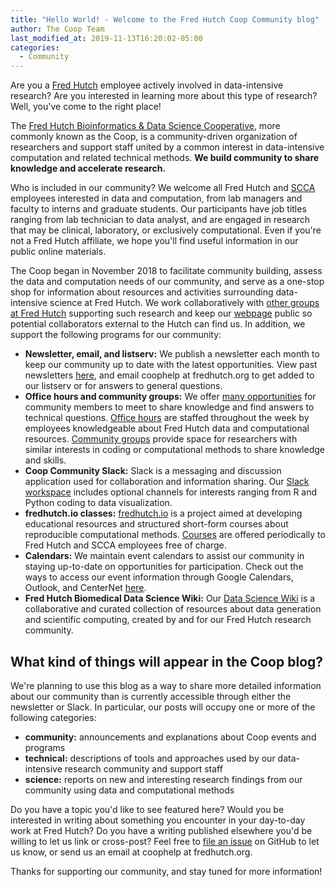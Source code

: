 ```yaml
---
title: "Hello World! - Welcome to the Fred Hutch Coop Community blog"
author: The Coop Team
last_modified_at: 2019-11-13T16:20:02-05:00
categories:
  - Community
---
```


Are you a [Fred Hutch](https://www.fredhutch.org/en.html) employee actively involved in data-intensive research? Are you interested in learning more about this type of research? Well, you've come to the right place!

The [Fred Hutch Bioinformatics & Data Science Cooperative](http://thecoop.fredhutch.org), more commonly known as the Coop, is a community-driven organization of researchers and support staff united by a common interest in data-intensive computation and related technical methods. **We build community to share knowledge and accelerate research.**

Who is included in our community? We welcome all Fred Hutch and [SCCA](https://www.seattlecca.org) employees interested in data and computation, from lab managers and faculty to interns and graduate students. Our participants have job titles ranging from lab technician to data analyst, and are engaged in research that may be clinical, laboratory, or exclusively computational. Even if you're not a Fred Hutch affiliate, we hope you'll find useful information in our public online materials.

The Coop began in November 2018 to facilitate community building, assess the data and computation needs of our community, and serve as a one-stop shop for information about resources and activities surrounding data-intensive science at Fred Hutch. We work collaboratively with [other groups at Fred Hutch](https://research.fhcrc.org/coop/en/community/coop-friends.html) supporting such research and keep our [webpage](http://thecoop.fredhutch.org) public so potential collaborators external to the Hutch can find us. In addition, we support the following programs for our community:
- **Newsletter, email, and listserv:** We publish a newsletter each month to keep our community up to date with the latest opportunities. View past newsletters [here](https://research.fhcrc.org/coop/en/newsletter.html), and email coophelp at fredhutch.org to get added to our listserv or for answers to general questions.
- **Office hours and community groups:** We offer [many opportunities](https://research.fhcrc.org/coop/en/community/hosted-groups.html) for community members to meet to share knowledge and find answers to technical questions. [Office hours](https://sciwiki.fredhutch.org/scicomputing/reference_training/#office-hours) are staffed throughout the week by employees knowledgeable about Fred Hutch data and computational resources. [Community groups](https://sciwiki.fredhutch.org/scicomputing/reference_training/#community-groups) provide space for researchers with similar interests in coding or computational methods to share knowledge and skills.
- **Coop Community Slack:** Slack is a messaging and discussion application used for collaboration and information sharing. Our [Slack workspace](https://fhbig.slack.com/) includes optional channels for interests ranging from R and Python coding to data visualization.
- **fredhutch.io classes:** [fredhutch.io](http://www.fredhutch.io) is a project aimed at developing educational resources and structured short-form courses about reproducible computational methods. [Courses](http://www.fredhutch.io/resources/) are offered periodically to Fred Hutch and SCCA employees free of charge.
- **Calendars:** We maintain event calendars to assist our community in staying up-to-date on opportunities for participation. Check out the ways to access our event information through Google Calendars, Outlook, and CenterNet [here](https://research.fhcrc.org/coop/en/community/participate.html).
- **Fred Hutch Biomedical Data Science Wiki:** Our [Data Science Wiki](https://sciwiki.fredhutch.org/) is a collaborative and curated collection of resources about data generation and scientific computing, created by and for our Fred Hutch research community.

## What kind of things will appear in the Coop blog?

We're planning to use this blog as a way to share more detailed information about our community than is currently accessible through either the newsletter or Slack. In particular, our posts will occupy one or more of the following categories:
- **community:** announcements and explanations about Coop events and programs
- **technical:** descriptions of tools and approaches used by our data-intensive research community and support staff
- **science:** reports on new and interesting research findings from our community using data and computational methods

Do you have a topic you'd like to see featured here? Would you be interested in writing about something you encounter in your day-to-day work at Fred Hutch? Do you have a writing published elsewhere you'd be willing to let us link or cross-post? Feel free to [file an issue](https://github.com/FredHutch/coop/issues/36) on GitHub to let us know, or send us an email at coophelp at fredhutch.org.

Thanks for supporting our community, and stay tuned for more information!
